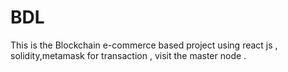 # BDL
This is the Blockchain e-commerce based project using react js , solidity,metamask for transaction , visit the master node .

